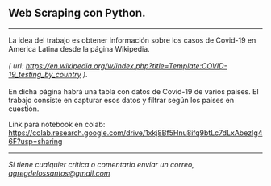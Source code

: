 ## Web Scraping con Python. 

--- 

La idea del trabajo es obtener información sobre los casos de Covid-19 en America Latina 
    desde la página Wikipedia. <br>
    <br>
     *( url: https://en.wikipedia.org/w/index.php?title=Template:COVID-19_testing_by_country ).*  <br>
    <br>
    En dicha página habrá una tabla con datos de Covid-19 de varios paises. El trabajo consiste en capturar esos 
    datos y filtrar según los paises en cuestión. <br>
    
 
Link para notebook en colab: https://colab.research.google.com/drive/1xkj8Bf5Hnu8ifq9btLc7dLxAbezIg46F?usp=sharing 
   

--- 

*Si tiene cualquier crítica o comentario enviar un correo, agregdelossantos@gmail.com*


